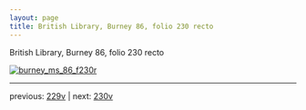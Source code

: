 ```yaml
---
layout: page
title: British Library, Burney 86, folio 230 recto
---
```


British Library, Burney 86, folio 230 recto

[![burney_ms_86_f230r](http://www.homermultitext.org/iipsrv?IIIF=/project/homer/pyramidal/deepzoom/bl/burney86imgs/v1/burney_ms_86_f230r.tif/full/800,/0/default.jpg)](http://www.homermultitext.org/ict2/?urn=urn:cite2:bl:burney86imgs.v1:burney_ms_86_f230r) 

---

previous:  [229v](../229v/) | next: [230v](../230v/)